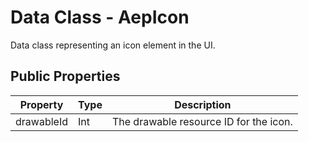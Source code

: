 # Data Class - AepIcon

Data class representing an icon element in the UI.

## Public Properties

| Property |	Type |	Description |
| --- | --- | --- |
| drawableId | Int |	The drawable resource ID for the icon. |
